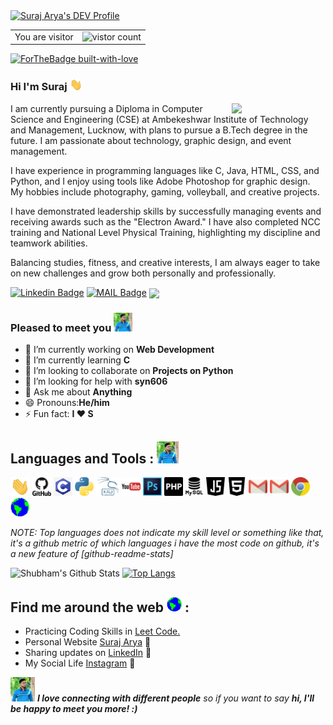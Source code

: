 <a href="https://dev.to/officialsurajarya">
  <img src="https://d2fltix0v2e0sb.cloudfront.net/dev-badge.svg" alt="Suraj Arya's DEV Profile" height="40" width="40">
</a><table><tr>  <td>You are visitor</td>
    <td><img src="https://profile-counter.glitch.me/officialsurajarya/count.svg" alt="vistor count" height="20"></td>
  </tr>
</table>

[![ForTheBadge built-with-love](https://madewithlove.now.sh/af?heart=true&template=for-the-badge&text=India)](https://github.com/officialsurajarya/) 

<!--/*[![forthebadge](https://forthebadge.com/images/badges/winter-is-coming.svg)](https://forthebadge.com) [![forthebadge](https://forthebadge.com/images/badges/makes-people-smile.svg)(https://forthebadge.com)*/ -->


### Hi I'm Suraj <img src="https://github.com/officialsurajarya/officialsurajarya.github.io/blob/main/Assests/Hi.gif" width="20">
<img align='right' src="https://media.giphy.com/media/M9gbBd9nbDrOTu1Mqx/giphy.gif" width="150">
I am currently pursuing a Diploma in Computer Science and Engineering (CSE) at Ambekeshwar Institute of Technology and Management, Lucknow, with plans to pursue a B.Tech degree in the future. I am passionate about technology, graphic design, and event management.

I have experience in programming languages like C, Java, HTML, CSS, and Python, and I enjoy using tools like Adobe Photoshop for graphic design. My hobbies include photography, gaming, volleyball, and creative projects.

I have demonstrated leadership skills by successfully managing events and receiving awards such as the "Electron Award." I have also completed NCC training and National Level Physical Training, highlighting my discipline and teamwork abilities.

Balancing studies, fitness, and creative interests, I am always eager to take on new challenges and grow both personally and professionally.

[![Linkedin Badge](https://img.shields.io/badge/-SurajArya-blue?style=flat-square&logo=Linkedin&logoColor=white&link=https://www.linkedin.com/in/suraj-arya/)](https://www.linkedin.com/in/suraj-arya/)  [![MAIL Badge](https://img.shields.io/badge/-officialsurajarya@gmail.com-c14438?style=flat-square&logo=Gmail&logoColor=white&link=mailto:officialsurajarya@gmail.com)](mailto:officialsurajarya@gmail.com)
<img align="center" src="https://github-profile-trophy.vercel.app/?username=officialsurajarya&rank=AA,B,AAA,A,C&theme=onedark&count_private=true" />

### Pleased to meet you <img src="https://github.com/officialsurajarya/officialsurajarya.github.io/blob/main/LOGO.jpg" width="30px">

- 🔭 I’m currently working on <b>Web Development</b>
- 🌱 I’m currently learning <b>C</b>
- 👯 I’m looking to collaborate on <b>Projects on Python </b>
- 🤔 I’m looking for help with <b>syn606</b>
- 💬 Ask me about <b>Anything</b>
- 😄 Pronouns:<b>He/him</b>
- ⚡ Fun fact: <b>I ❤️ S</b>

## Languages and Tools : <img src="https://github.com/officialsurajarya/officialsurajarya.github.io/blob/main/LOGO.jpg" width="35px">
<code><img height="30" src="https://github.com/officialsurajarya/officialsurajarya.github.io/blob/main/Assests/Hi.gif"></code>
<code><img height="30" src="https://github.com/officialsurajarya/officialsurajarya.github.io/blob/main/Assests/github.png"></code>
<code><img height="30" src="https://github.com/officialsurajarya/officialsurajarya.github.io/blob/main/Assests/the-c-programming-language-computer-programming-png-1600x1600px-c-programming-language-png-820_819.jpg"></code>
<code><img height="30" src="https://github.com/officialsurajarya/officialsurajarya.github.io/blob/main/Assests/python.png"></code>
<code><img height="30" src="https://github.com/officialsurajarya/officialsurajarya.github.io/blob/main/Assests/toppng.com-kali-linux-logo-646x523.png"></code>
<code><img height="30" src="https://github.com/officialsurajarya/officialsurajarya.github.io/blob/main/Assests/youtube.png"></code>
<code><img height="30" src="https://github.com/officialsurajarya/officialsurajarya.github.io/blob/main/Assests/photoshop.png"></code>
<code><img height="30" src="https://github.com/officialsurajarya/officialsurajarya.github.io/blob/main/Assests/php-programming-language.png"></code>
<code><img height="30" src="https://github.com/officialsurajarya/officialsurajarya.github.io/blob/main/Assests/mysql.png"></code>
<code><img height="30" src="https://github.com/officialsurajarya/officialsurajarya.github.io/blob/main/Assests/java-script.png"></code>
<code><img height="30" src="https://github.com/officialsurajarya/officialsurajarya.github.io/blob/main/Assests/html-5-logo.png"></code>
<code><img height="30" src="https://github.com/officialsurajarya/officialsurajarya.github.io/blob/main/Assests/gmail.png"></code>
<code><img height="30" src="https://github.com/officialsurajarya/officialsurajarya.github.io/blob/main/Assests/gmail.png"></code>
<code><img height="30" src="https://github.com/officialsurajarya/officialsurajarya.github.io/blob/main/Assests/chrome.png"></code>
<code><img height="30" src="https://github.com/officialsurajarya/officialsurajarya.github.io/blob/main/Assests/Earth.gif"></code>
<code><img height="30" src=""></code>


*NOTE: Top languages does not indicate my skill level or something like that, it's a github metric of which languages i have the most code on github, it's a new feature of [github-readme-stats]*

![Shubham's Github Stats](https://github-readme-stats.vercel.app/api?username=officialsurajarya&show_icons=true&theme=radical)       [![Top Langs](https://github-readme-stats.vercel.app/api/top-langs/?username=officialsurajarya&theme=radical)](https://github.com/officialsurajarya/github-readme-stats)


## Find me around the web <img src="https://github.com/officialsurajarya/officialsurajarya.github.io/blob/main/Assests/Earth.gif" width="24"> :
- Practicing Coding Skills in <a href="https://leetcode.com/u/officialsurajarya/">Leet Code.</a> 
- Personal Website <a href="https://officialsurajarya.github.io/">Suraj Arya</a> 🏓
- Sharing updates on <a href="https://www.linkedin.com/in/suraj-arya/">LinkedIn</a> 💼
- My Social Life <a href="https://www.instagram.com/officialsurajarya">Instagram</a> 💞

<img src="https://github.com/officialsurajarya/officialsurajarya.github.io/blob/main/LOGO.jpg" width="39px">  *<b>I love connecting with different people</b> so if you want to say <b>hi, I'll be happy to meet you more! :)</b>*

